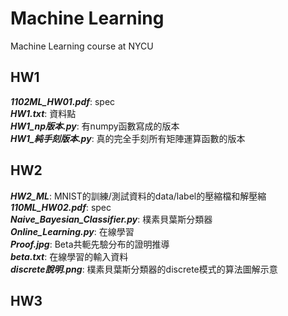# Machine Learning
Machine Learning course at NYCU

## HW1
***1102ML_HW01.pdf***: spec  
***HW1.txt***: 資料點  
***HW1_np版本.py***: 有numpy函數寫成的版本  
***HW1_純手刻版本.py***: 真的完全手刻所有矩陣運算函數的版本  

## HW2
***HW2_ML***: MNIST的訓練/測試資料的data/label的壓縮檔和解壓縮  
***110ML_HW02.pdf***: spec  
***Naive_Bayesian_Classifier.py***: 樸素貝葉斯分類器  
***Online_Learning.py***: 在線學習  
***Proof.jpg***: Beta共軛先驗分布的證明推導  
***beta.txt***: 在線學習的輸入資料  
***discrete說明.png***: 樸素貝葉斯分類器的discrete模式的算法圖解示意

## HW3
